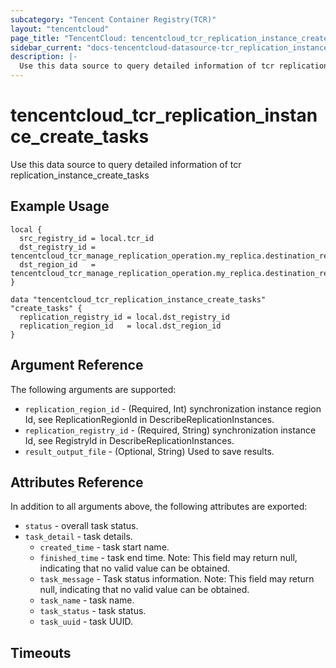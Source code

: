 ```yaml
---
subcategory: "Tencent Container Registry(TCR)"
layout: "tencentcloud"
page_title: "TencentCloud: tencentcloud_tcr_replication_instance_create_tasks"
sidebar_current: "docs-tencentcloud-datasource-tcr_replication_instance_create_tasks"
description: |-
  Use this data source to query detailed information of tcr replication_instance_create_tasks
---
```


# tencentcloud_tcr_replication_instance_create_tasks

Use this data source to query detailed information of tcr replication_instance_create_tasks

## Example Usage

```hcl
local {
  src_registry_id = local.tcr_id
  dst_registry_id = tencentcloud_tcr_manage_replication_operation.my_replica.destination_registry_id
  dst_region_id   = tencentcloud_tcr_manage_replication_operation.my_replica.destination_region_id
}

data "tencentcloud_tcr_replication_instance_create_tasks" "create_tasks" {
  replication_registry_id = local.dst_registry_id
  replication_region_id   = local.dst_region_id
}
```

## Argument Reference

The following arguments are supported:

* `replication_region_id` - (Required, Int) synchronization instance region Id, see ReplicationRegionId in DescribeReplicationInstances.
* `replication_registry_id` - (Required, String) synchronization instance Id, see RegistryId in DescribeReplicationInstances.
* `result_output_file` - (Optional, String) Used to save results.

## Attributes Reference

In addition to all arguments above, the following attributes are exported:

* `status` - overall task status.
* `task_detail` - task details.
  * `created_time` - task start name.
  * `finished_time` - task end time. Note: This field may return null, indicating that no valid value can be obtained.
  * `task_message` - Task status information. Note: This field may return null, indicating that no valid value can be obtained.
  * `task_name` - task name.
  * `task_status` - task status.
  * `task_uuid` - task UUID.


## Timeouts

<no value>


